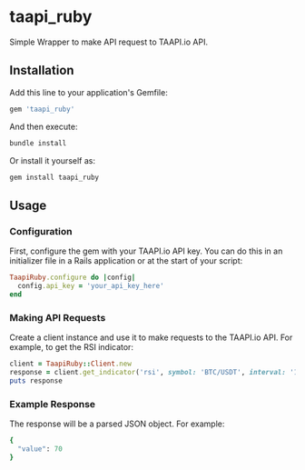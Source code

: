 # taapi_ruby
Simple Wrapper to make API request to TAAPI.io API.


## Installation

Add this line to your application's Gemfile:

```ruby
gem 'taapi_ruby'
```

And then execute:

```sh
bundle install
```

Or install it yourself as:

```sh
gem install taapi_ruby
```

## Usage
### Configuration

First, configure the gem with your TAAPI.io API key. You can do this in an initializer file in a Rails application or at the start of your script:

```ruby
TaapiRuby.configure do |config|
  config.api_key = 'your_api_key_here'
end
```

### Making API Requests

Create a client instance and use it to make requests to the TAAPI.io API. For example, to get the RSI indicator:


```ruby
client = TaapiRuby::Client.new
response = client.get_indicator('rsi', symbol: 'BTC/USDT', interval: '1h', exchange: 'binance')
puts response
```

### Example Response
The response will be a parsed JSON object. For example:

```ruby
{
  "value": 70
}
```
